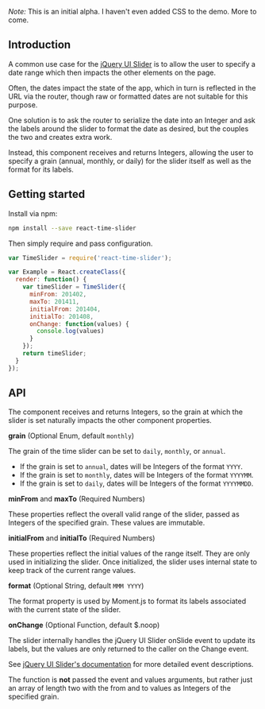 _Note:_ This is an initial alpha. I haven't even added CSS to the demo.
More to come.

## Introduction

A common use case for the [jQuery UI Slider](http://api.jqueryui.com/slider) is
to allow the user to specify a date range which then impacts the other elements
on the page.

Often, the dates impact the state of the app, which in turn is reflected in the
URL via the router, though raw or formatted dates are not suitable for this
purpose.

One solution is to ask the router to serialize the date into an Integer and ask
the labels around the slider to format the date as desired, but the couples the
two and creates extra work.

Instead, this component receives and returns Integers, allowing the user to
specify a grain (annual, monthly, or daily) for the slider itself as well as
the format for its labels.

## Getting started

Install via npm:

```bash
npm install --save react-time-slider
```

Then simply require and pass configuration.

```js
var TimeSlider = require('react-time-slider');

var Example = React.createClass({
  render: function() {
    var timeSlider = TimeSlider({
      minFrom: 201402,
      maxTo: 201411,
      initialFrom: 201404,
      initialTo: 201408,
      onChange: function(values) {
        console.log(values)
      }
    });
    return timeSlider;
  }
});
```


## API

The component receives and returns Integers, so the grain at which the slider
is set naturally impacts the other component properties.

**grain** (Optional Enum, default `monthly`)

The grain of the time slider can be set to `daily`, `monthly`, or `annual`.

* If the grain is set to `annual`, dates will be Integers of the format `YYYY`.
* If the grain is set to `monthly`, dates will be Integers of the format `YYYYMM`.
* If the grain is set to `daily`, dates will be Integers of the format `YYYYMMDD`.

**minFrom** and **maxTo** (Required Numbers)

These properties reflect the overall valid range of the slider, passed as
Integers of the specified grain. These values are immutable.

**initialFrom** and **initialTo** (Required Numbers)

These properties reflect the initial values of the range itself. They are only
used in initializing the slider. Once initialized, the slider uses internal
state to keep track of the current range values.

**format** (Optional String, default `MMM YYYY`)

The format property is used by Moment.js to format its labels associated with
the current state of the slider.

**onChange** (Optional Function, default $.noop)

The slider internally handles the jQuery UI Slider onSlide event to update its
labels, but the values are only returned to the caller on the Change event.

See [jQuery UI Slider's documentation](http://api.jqueryui.com/slider/#event-slide)
for more detailed event descriptions.

The function is **not** passed the event and values arguments, but rather just
an array of length two with the from and to values as Integers of the specified
grain. 

